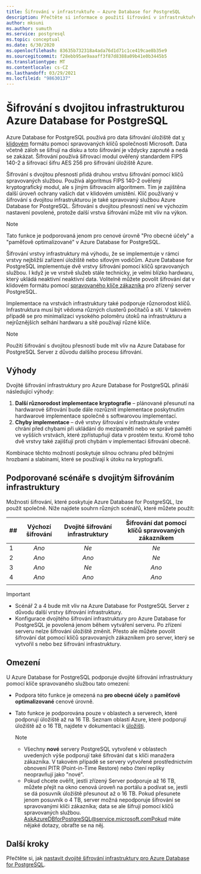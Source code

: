 ```yaml
---
title: Šifrování v infrastruktuře – Azure Database for PostgreSQL
description: Přečtěte si informace o použití šifrování v infrastruktuře pro přidání druhé vrstvy šifrování pomocí klíčů spravovaných službou.
author: mksuni
ms.author: sumuth
ms.service: postgresql
ms.topic: conceptual
ms.date: 6/30/2020
ms.openlocfilehash: 83635b732318a4ada76d1d71c1ce419cae8b35e9
ms.sourcegitcommit: f28ebb95ae9aaaff3f87d8388a09b41e0b3445b5
ms.translationtype: MT
ms.contentlocale: cs-CZ
ms.lasthandoff: 03/29/2021
ms.locfileid: "98630137"
---
```

# <a name="azure-database-for-postgresql-infrastructure-double-encryption"></a>Šifrování s dvojitou infrastrukturou Azure Database for PostgreSQL

Azure Database for PostgreSQL používá pro data šifrování úložiště dat [v klidovém](concepts-security.md#at-rest) formátu pomocí spravovaných klíčů společnosti Microsoft. Data včetně záloh se šifrují na disku a toto šifrování je vždycky zapnuté a nedá se zakázat. Šifrování používá šifrovací modul ověřený standardem FIPS 140-2 a šifrovací šifru AES 256 pro šifrování úložiště Azure.

Šifrování s dvojitou přesností přidá druhou vrstvu šifrování pomocí klíčů spravovaných službou. Používá algoritmus FIPS 140-2 ověřený kryptografický modul, ale s jiným šifrovacím algoritmem. Tím je zajištěna další úroveň ochrany vašich dat v klidovém umístění. Klíč používaný v šifrování s dvojitou infrastrukturou je také spravovaný službou Azure Database for PostgreSQL. Šifrování s dvojitou přesností není ve výchozím nastavení povolené, protože další vrstva šifrování může mít vliv na výkon.

> [!NOTE]
> Tato funkce je podporovaná jenom pro cenové úrovně "Pro obecné účely" a "paměťově optimalizované" v Azure Database for PostgreSQL.

Šifrování vrstvy infrastruktury má výhodu, že se implementuje v rámci vrstvy nejbližší zařízení úložiště nebo síťovým vodičům. Azure Database for PostgreSQL implementuje dvě vrstvy šifrování pomocí klíčů spravovaných službou. I když je ve vrstvě služeb stále technicky, je velmi blízko hardwaru, který ukládá neaktivní neaktivní data. Volitelně můžete povolit šifrování dat v klidovém formátu pomocí [spravovaného klíče zákazníka](concepts-data-encryption-postgresql.md) pro zřízený server PostgreSQL.  

Implementace na vrstvách infrastruktury také podporuje různorodost klíčů. Infrastruktura musí být vědoma různých clusterů počítačů a sítí. V takovém případě se pro minimalizaci vysokého poloměru útoků na infrastrukturu a nejrůznějších selhání hardwaru a sítě používají různé klíče. 

> [!NOTE]
> Použití šifrování s dvojitou přesností bude mít vliv na Azure Database for PostgreSQL Server z důvodu dalšího procesu šifrování.

## <a name="benefits"></a>Výhody

Dvojité šifrování infrastruktury pro Azure Database for PostgreSQL přináší následující výhody:

1. **Další různorodost implementace kryptografie** – plánované přesunutí na hardwarové šifrování bude dále rozrůznit implementace poskytnutím hardwarové implementace společně s softwarovou implementací.
2. **Chyby implementace** – dvě vrstvy šifrování v infrastruktuře vrstev chrání před chybami při ukládání do mezipaměti nebo ve správě paměti ve vyšších vrstvách, které zpřístupňují data v prostém textu. Kromě toho dvě vrstvy také zajišťují proti chybám v implementaci šifrování obecně.

Kombinace těchto možností poskytuje silnou ochranu před běžnými hrozbami a slabinami, které se používají k útoku na kryptografii.

## <a name="supported-scenarios-with-infrastructure-double-encryption"></a>Podporované scénáře s dvojitým šifrováním infrastruktury

Možnosti šifrování, které poskytuje Azure Database for PostgreSQL, lze použít společně. Níže najdete souhrn různých scénářů, které můžete použít:

|  ##   | Výchozí šifrování | Dvojité šifrování infrastruktury | Šifrování dat pomocí klíčů spravovaných zákazníkem  |
|:------|:------------------:|:--------------------------------:|:--------------------------------------------:|
| 1     | *Ano*              | *Ne*                             | *Ne*                                         |
| 2     | *Ano*              | *Ano*                            | *Ne*                                         |
| 3     | *Ano*              | *Ne*                             | *Ano*                                        |
| 4     | *Ano*              | *Ano*                            | *Ano*                                        |
|       |                    |                                  |                                              |

> [!Important]
> - Scénář 2 a 4 bude mít vliv na Azure Database for PostgreSQL Server z důvodu další vrstvy šifrování infrastruktury.
> - Konfigurace dvojitého šifrování infrastruktury pro Azure Database for PostgreSQL je povolená jenom během vytváření serveru. Po zřízení serveru nelze šifrování úložiště změnit. Přesto ale můžete povolit šifrování dat pomocí klíčů spravovaných zákazníkem pro server, který se vytvořil s nebo bez šifrování infrastruktury.

## <a name="limitations"></a>Omezení

U Azure Database for PostgreSQL podporuje dvojité šifrování infrastruktury pomocí klíče spravovaného službou tato omezení:

* Podpora této funkce je omezená na **pro obecné účely** a **paměťově optimalizované** cenové úrovně.
* Tato funkce je podporována pouze v oblastech a serverech, které podporují úložiště až na 16 TB. Seznam oblastí Azure, které podporují úložiště až o 16 TB, najdete v dokumentaci k [úložišti](concepts-pricing-tiers.md#storage).

    > [!NOTE]
    > - Všechny **nové** servery PostgreSQL vytvořené v oblastech uvedených výše podporují také šifrování dat s klíči manažera zákazníka. V takovém případě se servery vytvořené prostřednictvím obnovení PITR (Point-in-Time Restore) nebo čtení repliky neopravňují jako "nové".
    > - Pokud chcete ověřit, jestli zřízený Server podporuje až 16 TB, můžete přejít na okno cenová úroveň na portálu a podívat se, jestli se dá posuvník úložiště přesunout až o 16 TB. Pokud přesunete jenom posuvník o 4 TB, server možná nepodporuje šifrování se spravovanými klíči zákazníka; data se ale šifrují pomocí klíčů spravovaných službou. AskAzureDBforPostgreSQL@service.microsoft.comPokud máte nějaké dotazy, obraťte se na něj.

## <a name="next-steps"></a>Další kroky

Přečtěte si, jak [nastavit dvojité šifrování infrastruktury pro Azure Database for PostgreSQL](howto-double-encryption.md).
